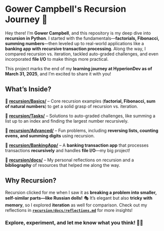 
# **Gower Campbell's Recursion Journey 🚀**  

Hey there! I’m **Gower Campbell**, and this repository is my deep dive into **recursion in Python**. I started with the fundamentals—**factorials, Fibonacci, summing numbers**—then leveled up to real-world applications like a **banking app with recursive transaction processing**. Along the way, I compared recursion vs. iteration, tackled auto-graded challenges, and even incorporated **file I/O** to make things more practical.  

This project marks the end of my **learning journey at HyperionDev as of March 31, 2025**, and I’m excited to share it with you!  

## **What’s Inside?**  
📌 **[recursion/Basics/](https://github.com/GowerCampbell/Recursion/tree/main/Basics)** – Core recursion examples (**factorial, Fibonacci, sum of natural numbers**) to get a solid grasp of recursion vs. iteration. 

📌 **[recursion/Tasks/](https://github.com/GowerCampbell/Recursion/tree/main/Tasks)** – Solutions to auto-graded challenges, like summing a list up to an index and finding the largest number recursively.  

📌 **[recursion/Advanced/](https://github.com/GowerCampbell/Recursion/tree/main/Advanced)** – Fun problems, including **reversing lists, counting evens, and summing digits** using recursion.  

📌 **[recursion/BankingApp/](https://github.com/GowerCampbell/Recursion/tree/main/BankingApp)** – A **banking transaction app** that processes transactions **recursively** and handles **file I/O**—my big project! 

📌 **[recursion/docs/](https://github.com/GowerCampbell/Recursion/tree/main/docs)** – My personal reflections on recursion and a **bibliography** of resources that helped me along the way.  

## **Why Recursion?**  
Recursion clicked for me when I saw it as **breaking a problem into smaller, self-similar parts—like Russian dolls!** 🎭 It’s elegant but also **tricky with memory**, so I explored **iteration** as well for comparison. Check out my reflections in **[`recursion/docs/reflections.md`](https://github.com/GowerCampbell/Recursion/tree/main/docs/reflections.md)** for more insights!  

### **Explore, experiment, and let me know what you think!** 🚀💡  

